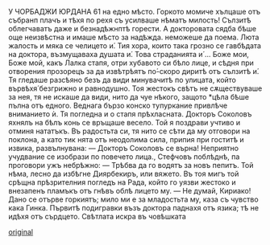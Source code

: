 ﻿У ЧОРБАДЖИ ЮРДАНА
61
на едно мѣсто. Горкото момиче хълцаше
отъ
събранп плачъ и тѣхя по рехя съ усилваше
нѣматъ милость!
Сълзитѣ облегчаватъ даже и безнадѣжнптѣ горести. А докторовата сядба бѣше още неизвѣстна и имаше мѣсто за надѣжда.
неможеше да поема. Люта жалость и мяка се челицето и́. Тия хора, които така грозно се гавбѣдата на доктора, възмущаваха душата и́. Това страданията и́ ... Боже мои, Боже мой, какъ
Лалка стапя, отри хубавото си бѣло лице, и сѣдня при отворения прозорецъ за да извѣтрѣятъ по́-скоро диритѣ отъ сълзитѣ и́. Тя гледаше разсѣяно безъ да види минувачитѣ по улицата, който вървѣхя́ безгрижно и равнодушно. Тоя жестокъ свѣтъ не сѫществуваше за нея, тя не искаше да види, нито да чуе нѣкого, защото *цѣла бѣше пълна отъ едного.
Веднага бързо конско тупуркание привлѣче вниманието ѝ. Тя погледна и о стапя прѣхласната. Докторъ Соколовъ яхнялъ на бѣлъ конь се връщаше весело. Той я поздрави учтиво и отминя нататъкъ. Въ радостьта си, тя нито се сѣти да му отговори на поклона, а като тик
нята отъ неодолима сила, припия при гоститѣ и извика, развълнувана:
— Докторъ Соколовъ се върна!
Неприятно учудвание се изобрази по повечето лица., Стефчовъ поблѣднѣ, па проговори ужъ небрѣжно:
— Трѣбва да го водятъ за новъ пепитъ. Той нѣма, лесно да избѣгне Диярбекиръ, или вяжето.
Въ тоя мигъ той срѣщна прѣзрителния погледъ на Рада, който го уязви жестоко и внезапенъ пламъкъ отъ гнѣвъ облѣ лицето му.
— Не думай, Кириако! Дано се отърве горкиятъ; мило ми е за младостьта му, каза съ чувство кака Гинка.
Първитѣ подигравки възъ доктора паднахя отъ язика; тѣ не идѣхя отъ сърдцето. Свѣтлата искра въ човѣшката

[original](images/074.jpg)